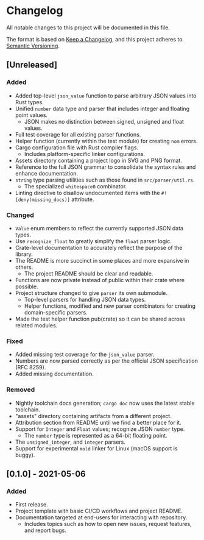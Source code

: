 # Changelog

All notable changes to this project will be documented in this file.

The format is based on [Keep a Changelog](https://keepachangelog.com/en/1.1.0/),
and this project adheres to [Semantic Versioning](https://semver.org/spec/v2.0.0.html).

## [Unreleased]

### Added

- Added top-level `json_value` function to parse arbitrary JSON values into Rust types.
- Unified `number` data type and parser that includes integer and floating point values.
    - JSON makes no distinction between signed, unsigned and float values.
- Full test coverage for all existing parser functions.
- Helper function (currently within the test module) for creating `nom` errors.
- Cargo configuration file with Rust compiler flags.
    - Includes platform-specific linker configurations.
- Assets directory containing a project logo in SVG and PNG format.
- Reference to the full JSON grammar to consolidate the syntax rules and enhance documentation.
- `string` type parsing utilities such as those found in `src/parser/util.rs`.
    - The specialized `whitespace0` combinator.
- Linting directive to disallow undocumented items with the `#![deny(missing_docs)]` attribute.

### Changed

- `Value` enum members to reflect the currently supported JSON data types.
- Use `recognize_float` to greatly simplify the `float` parser logic.
- Crate-level documentation to accurately reflect the purpose of the library.
- The README is more succinct in some places and more expansive in others.
    - The project README should be clear and readable.
- Functions are now private instead of public within their crate where possible.
- Project structure changed to give `parser` its own submodule.
    - Top-level parsers for handling JSON data types.
    - Helper functions, modified and new parser combinators for creating domain-specific parsers.
- Made the test helper function pub(crate) so it can be shared across related modules.

### Fixed

- Added missing test coverage for the `json_value` parser.
- Numbers are now parsed correctly as per the official JSON specification (RFC 8259).
- Added missing documentation.

### Removed

- Nightly toolchain docs generation; `cargo doc` now uses the latest stable toolchain.
- "assets" directory containing artifacts from a different project.
- Attribution section from README until we find a better place for it.
- Support for `Integer` and `Float` values; recognize JSON `number` type.
    - The `number` type is represented as a 64-bit floating point.
- The `unsigned_integer`, and `integer` parsers.
- Support for experimental `mold` linker for Linux (macOS support is buggy).

## [0.1.0] - 2021-05-06

### Added

- First release.
- Project template with basic CI/CD workflows and project README.
- Documentation targeted at end-users for interacting with repository.
    - Includes topics such as how to open new issues, request features, and report bugs.

<!-- Types of changes -->
<!--
- Added:        for new features
- Changed:      for changes in existing functionality
- Deprecated:   for soon-to-be removed features
- Removed:      for now removed features
- Fixed:        for any bug fixes
- Security:     in case of vulnerabilities
-->
